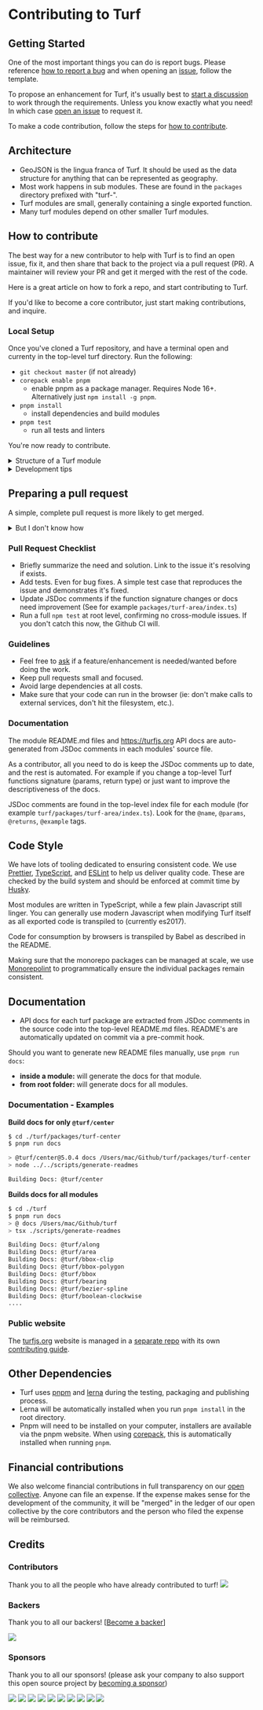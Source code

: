 # Contributing to Turf

## Getting Started

One of the most important things you can do is report bugs. Please reference [how to report a bug](https://macwright.com/sites/polite.technology/reportabug) and when opening an [issue](https://github.com/Turfjs/turf/issues), follow the template.

To propose an enhancement for Turf, it's usually best to [start a discussion](https://github.com/Turfjs/turf/discussions) to work through the requirements. Unless you know exactly what you need! In which case [open an issue](https://github.com/Turfjs/turf/issues) to request it.

To make a code contribution, follow the steps for [how to contribute](#how-to-contribute).

## Architecture

- GeoJSON is the lingua franca of Turf. It should be used as the data structure for anything that can be represented as geography.
- Most work happens in sub modules. These are found in the `packages` directory prefixed with "turf-".
- Turf modules are small, generally containing a single exported function.
- Many turf modules depend on other smaller Turf modules.

## How to contribute

The best way for a new contributor to help with Turf is to find an open issue, fix it, and then share that back to the project via a pull request (PR). A maintainer will review your PR and get it merged with the rest of the code.

Here is a great article on how to fork a repo, and start contributing to Turf.

If you'd like to become a core contributor, just start making contributions, and inquire.

### Local Setup

Once you've cloned a Turf repository, and have a terminal open and currenty in the top-level turf directory. Run the following:
- `git checkout master` (if not already)
- `corepack enable pnpm`
  - enable pnpm as a package manager. Requires Node 16+.  Alternatively just `npm install -g pnpm`.
- `pnpm install`
  - install dependencies and build modules
- `pnpm test`
  - run all tests and linters

You're now ready to contribute.

<details>
<summary>Structure of a Turf module</summary>
<br>

Turf modules are under the `packages` directory.  For example `packages/turf-area`.  Here's how they are structured.

```
turf-<MODULE NAME>
│   index.ts
│   bench.ts
│   test.ts
│   package.json
│   README.md
│   LICENSE
│
└───test
    │
    ├───in
    │   points.geojson
    │
    └───out
        points.geojson
```

* `index.ts` - This file contains the definition of the function including [TypeScript](https://www.typescriptlang.org/) types, function implementation, the embedded [JSDocs](http://usejsdoc.org) documentation, and finally the single exported function that the module provides.
* `bench.ts` - This file uses [Benchmark](https://benchmarkjs.com/) to establish benchmark performance tests for your function.
* `test.ts` - This file includes your [tape](https://github.com/substack/tape)
  unit tests. Tests can either be traditional code based tests, or tests that pull in data files and compare inputs to outputs (see below).
* `package.json` - The [node](http://nodejs.org) metadata container file.
  Modules imported in `index.ts` should be listed here under `dependencies`,
  and modules used in `test.ts` or `bench.ts` should be listed under
  `devDependencies`.
* `README.md` - This README is generated _automatically_ by running `pnpm run
  docs`. **DO NOT edit this file**.
* `LICENCE` - Like the README, this file should not be edited.
* `test/` - This directory holds the GeoJSON files that provide data for
  dynamic tests. Input data in `./test/in`, and expected output data in `./test/out`.
</details>

<details>
<summary>Development tips</summary>
<br>
Work in a feature branch when possible
- `git checkout -b my-feature`
- Create it right away off of master.
- This allows you to keep your local master branch clean and in sync with the official remote. This will ease your ability to keep your local repo up to date with changes other people have made while you work on your feature.

As you make code changes
- Regularly run `pnpm test` in whatever submodule you are working in to avoid unintended bugs.
- Occasionally run `pnpm test` at the top-level directory to run test for all modules, to make sure you haven't introduced a problem that affects another module.
</details>

## Preparing a pull request

A simple, complete pull request is more likely to get merged.

<details>
<summary>But I don't know how</summary>
<br>
If you don't know how to make a solid PR, submit a draft PR and ask for feedback.  Take on any feedback to improve the PR ready. There may be multiple rounds of feedback. While this seems tedious it greatly reduces the risk of someone else
having to revisit the same code any time soon.
</details>

### Pull Request Checklist
- Briefly summarize the need and solution. Link to the issue it's resolving if exists.
- Add tests.  Even for bug fixes. A simple test case that reproduces the issue and demonstrates it's fixed.
- Update JSDoc comments if the function signature changes or docs need improvement (See for example `packages/turf-area/index.ts`)
- Run a full `npm test` at root level, confirming no cross-module issues.  If you don't catch this now, the Github CI will.

### Guidelines

- Feel free to [ask](#getting-started) if a feature/enhancement is needed/wanted before doing the work.
- Keep pull requests small and focused.
- Avoid large dependencies at all costs.
- Make sure that your code can run in the browser (ie: don't make calls to external services, don't hit the filesystem, etc.).

### Documentation

The module README.md files and https://turfjs.org API docs are auto-generated from JSDoc comments in each modules' source file.

As a contributor, all you need to do is keep the JSDoc comments up to date, and the rest is automated. For example if you change a top-level Turf functions signature (params, return type) or just want to improve the descriptiveness of the docs.

JSDoc comments are found in the top-level index file for each module (for example `turf/packages/turf-area/index.ts`).  Look for the `@name`, `@params`, `@returns`, `@example` tags.

## Code Style

We have lots of tooling dedicated to ensuring consistent code. We use [Prettier](https://prettier.io/), [TypeScript](https://www.typescriptlang.org/), and [ESLint](https://eslint.org/) to help us deliver quality code. These are checked by the build system and should be enforced at commit time by [Husky](https://typicode.github.io/husky/#/).

Most modules are written in TypeScript, while a few plain Javascript still linger. You can generally use modern Javascript when modifying Turf itself as all exported code is transpiled to (currently es2017).

Code for consumption by browsers is transpiled by Babel as described in the README.

Making sure that the monorepo packages can be managed at scale, we use [Monorepolint](https://github.com/monorepolint/monorepolint) to programmatically ensure the individual packages remain consistent.

## Documentation

- API docs for each turf package are extracted from JSDoc comments in the source code into the top-level README.md files. README's are automatically updated on commit via a pre-commit hook.

Should you want to generate new README files manually, use `pnpm run docs`:
  - **inside a module:** will generate the docs for that module.
  - **from root folder:** will generate docs for all modules.

### Documentation - Examples

**Build docs for only `@turf/center`**

```bash
$ cd ./turf/packages/turf-center
$ pnpm run docs

> @turf/center@5.0.4 docs /Users/mac/Github/turf/packages/turf-center
> node ../../scripts/generate-readmes

Building Docs: @turf/center
```

**Builds docs for all modules**

```bash
$ cd ./turf
$ pnpm run docs
> @ docs /Users/mac/Github/turf
> tsx ./scripts/generate-readmes

Building Docs: @turf/along
Building Docs: @turf/area
Building Docs: @turf/bbox-clip
Building Docs: @turf/bbox-polygon
Building Docs: @turf/bbox
Building Docs: @turf/bearing
Building Docs: @turf/bezier-spline
Building Docs: @turf/boolean-clockwise
....
```

### Public website

The [turfjs.org](https://turfjs.org/) website is managed in a [separate repo](https://github.com/Turfjs/turf-www) with its own [contributing guide](https://github.com/Turfjs/turf-www/blob/master/CONTRIBUTING.md).

## Other Dependencies

  - Turf uses [pnpm](https://pnpm.io/) and [lerna](https://lernajs.io/) during the testing, packaging and publishing process.
  - Lerna will be automatically installed when you run `pnpm install` in the root directory.
  - Pnpm will need to be installed on your computer, installers are available via the pnpm website. When using [corepack](https://nodejs.org/api/corepack.html), this is automatically installed when running `pnpm`.

## Financial contributions

We also welcome financial contributions in full transparency on our [open collective](https://opencollective.com/turf).
Anyone can file an expense. If the expense makes sense for the development of the community, it will be "merged" in the ledger of our open collective by the core contributors and the person who filed the expense will be reimbursed.


## Credits


### Contributors

Thank you to all the people who have already contributed to turf!
<a href="graphs/contributors"><img src="https://opencollective.com/turf/contributors.svg?width=890" /></a>


### Backers

Thank you to all our backers! [[Become a backer](https://opencollective.com/turf#backer)]

<a href="https://opencollective.com/turf#backers" target="_blank"><img src="https://opencollective.com/turf/backers.svg?width=890"></a>


### Sponsors

Thank you to all our sponsors! (please ask your company to also support this open source project by [becoming a sponsor](https://opencollective.com/turf#sponsor))

<a href="https://opencollective.com/turf/sponsor/0/website" target="_blank"><img src="https://opencollective.com/turf/sponsor/0/avatar.svg"></a>
<a href="https://opencollective.com/turf/sponsor/1/website" target="_blank"><img src="https://opencollective.com/turf/sponsor/1/avatar.svg"></a>
<a href="https://opencollective.com/turf/sponsor/2/website" target="_blank"><img src="https://opencollective.com/turf/sponsor/2/avatar.svg"></a>
<a href="https://opencollective.com/turf/sponsor/3/website" target="_blank"><img src="https://opencollective.com/turf/sponsor/3/avatar.svg"></a>
<a href="https://opencollective.com/turf/sponsor/4/website" target="_blank"><img src="https://opencollective.com/turf/sponsor/4/avatar.svg"></a>
<a href="https://opencollective.com/turf/sponsor/5/website" target="_blank"><img src="https://opencollective.com/turf/sponsor/5/avatar.svg"></a>
<a href="https://opencollective.com/turf/sponsor/6/website" target="_blank"><img src="https://opencollective.com/turf/sponsor/6/avatar.svg"></a>
<a href="https://opencollective.com/turf/sponsor/7/website" target="_blank"><img src="https://opencollective.com/turf/sponsor/7/avatar.svg"></a>
<a href="https://opencollective.com/turf/sponsor/8/website" target="_blank"><img src="https://opencollective.com/turf/sponsor/8/avatar.svg"></a>
<a href="https://opencollective.com/turf/sponsor/9/website" target="_blank"><img src="https://opencollective.com/turf/sponsor/9/avatar.svg"></a>
